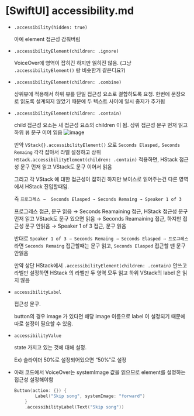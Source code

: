 # [SwiftUI] accessibility.md

- `.accessibility(hidden: true)`

  아예 element 접근성 감춰버림

- `.accessibilityElement(children: .ignore)` 

  VoiceOver에 영역이 잡히긴 하지만 읽히진 않음. (그냥 `.accessibilityElement()` 랑 비슷한거 같은디요?)

- `.accessibilityElement(children: .combine)`

  상위뷰에 적용해서  하위 뷰를 단일 접근성 요소로 결합하도록 요청. 한번에 문장으로 읽도록 설계되지 않았기 때문에 두 텍스트 사이에 일시 중지가 추가됨

- `.accessibilityElement(children: .contain)` 

  child 접근성 요소는 새 접근성 요소의 children 이 됨. 상위 접근성 문구 먼저 읽고 하위 뷰 문구 이어 읽음
  ![image](https://user-images.githubusercontent.com/20410193/128598065-85c32ae2-c8de-4404-b92c-a85e97f63a45.png)

  만약 `VStack{}.accessibilityElement()` 으로 `Seconds Elasped,` `Seconds Remaing` 각각 잡아서 라벨 설정하고 상위 `HStack.accessibilityElement(children: .contain)` 적용하면, HStack 접근성 문구 먼저 읽고 VStack도 문구 이어서 읽음

  그리고 각 VStack 에 대한 접근성이 잡히긴 하지만 보이스로 읽어주는건 다른 영역에서 HStack  진입할때임. 

  즉 `프로그레스 →  Seconds Elasped → Seconds Remaing → Speaker 1 of 3` 

  프로그레스 접근, 문구 읽음 → Seconds Reamaining 접근, HStack 접근성 문구 먼저 읽고 VStack도 문구 있으면 읽음 → Seconds Reamaining 접근, 하지만 접근성 문구 안읽음 → Speaker 1 of 3 접근, 문구 읽음

  반대로 `Speaker 1 of 3 → Seconds Remaing → Seconds Elasped → 프로그레스` 라면 `Seconds Remaing` 접근할때는 문구 읽고, `Seconds Elasped` 접근할 땐 문구 안읽음

  만약 상단 HStack에서 `.accessibilityElement(children: .contain)` 안쓰고 라벨만 설정하면 HStack 의 라벨만 두 영역 모두 읽고 하위 VStack의 label 은 읽지 않음


- `accessibilityLabel`

  접근성 문구.

  button의 경우 image 가 있다면 해당 image 이름으로 label 이 설정되기 때문에 따로 설정이 필요할 수 있음.

- `accessibilityValue`

  state 가지고 있는 것에 대해 설정.

  Ex) 슬라이더 50%로 설정되어있으면 “50%”로 설정

- 아래 코드에서 VoiceOver는 systemImage 값을 읽으므로 element를 설명하는 접근성 설정해야함

  ```swift
  Button(action: {}) {
          Label("Skip song", systemImage: "forward")
      }
      .accessibilityLabel(Text("Skip song"))
  ```

